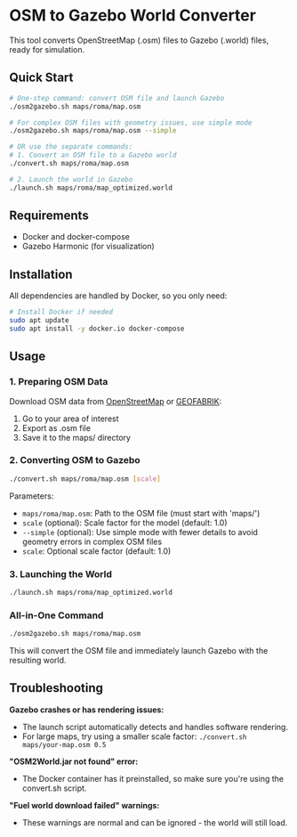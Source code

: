 # OSM to Gazebo World Converter

This tool converts OpenStreetMap (.osm) files to Gazebo (.world) files, ready for simulation.

## Quick Start

```bash
# One-step command: convert OSM file and launch Gazebo
./osm2gazebo.sh maps/roma/map.osm

# For complex OSM files with geometry issues, use simple mode
./osm2gazebo.sh maps/roma/map.osm --simple

# OR use the separate commands:
# 1. Convert an OSM file to a Gazebo world
./convert.sh maps/roma/map.osm

# 2. Launch the world in Gazebo
./launch.sh maps/roma/map_optimized.world
```

## Requirements

- Docker and docker-compose
- Gazebo Harmonic (for visualization)

## Installation

All dependencies are handled by Docker, so you only need:

```bash
# Install Docker if needed
sudo apt update
sudo apt install -y docker.io docker-compose
```

## Usage

### 1. Preparing OSM Data

Download OSM data from [OpenStreetMap](https://www.openstreetmap.org/export) or [GEOFABRIK](https://download.geofabrik.de/):
1. Go to your area of interest
2. Export as .osm file
3. Save it to the maps/ directory

### 2. Converting OSM to Gazebo

```bash
./convert.sh maps/roma/map.osm [scale]
```

Parameters:
- `maps/roma/map.osm`: Path to the OSM file (must start with 'maps/')
- `scale` (optional): Scale factor for the model (default: 1.0)
- `--simple` (optional): Use simple mode with fewer details to avoid geometry errors in complex OSM files
- `scale`: Optional scale factor (default: 1.0)

### 3. Launching the World

```bash
./launch.sh maps/roma/map_optimized.world
```

### All-in-One Command

```bash
./osm2gazebo.sh maps/roma/map.osm
```

This will convert the OSM file and immediately launch Gazebo with the resulting world.

## Troubleshooting

**Gazebo crashes or has rendering issues:**
- The launch script automatically detects and handles software rendering.
- For large maps, try using a smaller scale factor: `./convert.sh maps/your-map.osm 0.5`

**"OSM2World.jar not found" error:**
- The Docker container has it preinstalled, so make sure you're using the convert.sh script.

**"Fuel world download failed" warnings:**
- These warnings are normal and can be ignored - the world will still load.
